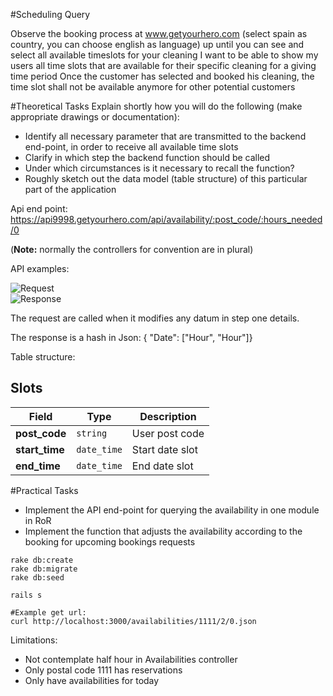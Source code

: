 #Scheduling Query

Observe the booking process at www.getyourhero.com (select spain as country, you can choose english as language) up until you can see and select all available timeslots for your cleaning
I want to be able to show my users all time slots that are available for their specific cleaning for a giving time period
Once the customer has selected and booked his cleaning, the time slot shall not be available anymore for other potential customers

#Theoretical Tasks
Explain shortly how you will do the following (make appropriate drawings or documentation):
- Identify all necessary parameter that are transmitted to the backend end-point, in order to receive all available time slots
- Clarify in which step the backend function should be called
- Under which circumstances is it necessary to recall the function?
- Roughly sketch out the data model (table structure) of this particular part of the application


Api end point:
https://api9998.getyourhero.com/api/availability/:post_code/:hours_needed/0

(__Note:__ normally the controllers for convention are in plural)

API examples:

![Request](https://raw.githubusercontent.com/ryanfox1985/technical_test_rails/request.png "Request") <br />
![Response](https://raw.githubusercontent.com/ryanfox1985/technical_test_rails/request.png "Response")

The request are called when it modifies any datum in step one details.

The response is a hash in Json:
{ "Date": ["Hour", "Hour"]}

Table structure:
## Slots ##

Field | Type | Description
--- | --- | ---
**post_code** | `string` | User post code
**start_time** | `date_time` | Start date slot
**end_time** | `date_time` | End date slot


#Practical Tasks
- Implement the API end-point for querying the availability in one module in RoR
- Implement the function that adjusts the availability according to the booking for upcoming bookings requests

```
rake db:create
rake db:migrate
rake db:seed

rails s

#Example get url:
curl http://localhost:3000/availabilities/1111/2/0.json
```

Limitations:
- Not contemplate half hour in Availabilities controller
- Only postal code 1111 has reservations
- Only have availabilities for today
